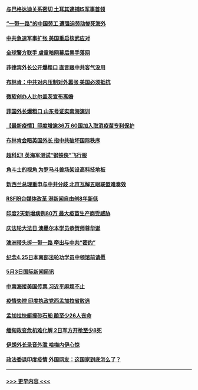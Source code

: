 #### [与巴格达迪关系密切 土耳其逮捕IS军事首领](../pages/prog202/a103110225.md?t=05041201) 
#### [“一带一路”的中国劳工 遭强迫劳动惨死海外](../pages/prog202/a103110211.md?t=05041201) 
#### [中共急速军事扩张 美国重启核武应对](../pages/prog202/a103110048.md?t=05041201) 
#### [全球警方联手 虐童暗网幕后黑手落网](../pages/prog202/a103110019.md?t=05041201) 
#### [菲律宾外长公开爆粗口 直言跟中共客气没用](../pages/prog202/a103109850.md?t=05041201) 
#### [布林肯：中共对内压制对外嚣张 美国必须抵抗](../pages/prog202/a103110117.md?t=05041201) 
#### [微软创办人比尔盖茨宣布离婚](../pages/prog202/a103110101.md?t=05041201) 
#### [菲国外长爆粗口 山东号证实南海演训](../pages/prog202/a103109803.md?t=05041201) 
#### [【最新疫情】印度增逾36万 60国加入取消疫苗专利保护](../pages/prog202/a103109808.md?t=05041201) 
#### [布林肯会晤英国外长 指中共破坏国际秩序](../pages/prog202/a103110004.md?t=05041201) 
#### [超科幻! 英海军测试“钢铁侠”飞行服](../pages/prog202/a103109986.md?t=05041201) 
#### [角斗士的视角 为罗马斗兽场架设高科技地板](../pages/prog202/a103109979.md?t=05041201) 
#### [新西兰总理重申与中共分歧 北京瓦解五眼联盟难奏效](../pages/prog202/a103109821.md?t=05041201) 
#### [RSF盼台媒体改革 港新闻自由创8年新低](../pages/prog202/a103109750.md?t=05041201) 
#### [印度2天新增病例80万 最大疫苗生产商受威胁](../pages/prog202/a103109689.md?t=05041201) 
#### [庆法轮大法日 澳墨尔本学员恭贺师尊华诞](../pages/prog202/a103109592.md?t=05041201) 
#### [澳洲带头拆一带一路 牵出与中共“密约”](../pages/prog202/a103109565.md?t=05041201) 
#### [纪念4.25日本南部法轮功学员中领馆前请愿](../pages/prog202/a103109543.md?t=05041201) 
#### [5月3日国际新闻简讯](../pages/prog202/a103109519.md?t=05041201) 
#### [中南海接美国传票 习近平麻烦不止](../pages/prog202/a103109497.md?t=05041201) 
#### [疫情失控 印度执政党西孟加拉省败选](../pages/prog202/a103109500.md?t=05041201) 
#### [孟加拉快艇撞砂石船 酿至少26人丧命](../pages/prog202/a103109492.md?t=05041201) 
#### [缅甸政变危机难化解 2日军方开枪至少8死](../pages/prog202/a103109390.md?t=05041201) 
#### [伊朗外长录音外泄 哈梅内伊心惊](../pages/prog202/a103109379.md?t=05041201) 
#### [政法委讽印度疫情 外国网友：这国家到底怎么了？](../pages/prog202/a103109347.md?t=05041201) 

----
#### [ >>> 更早内容 <<< ](../indexes/prog202-earlier.md)

